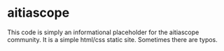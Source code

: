 # aitiascope

This code is simply an informational placeholder for the aitiascope community. It is a simple html/css static site. Sometimes there are typos. 

